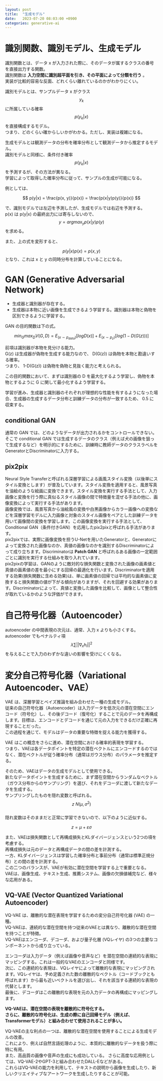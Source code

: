 ```yaml
---
layout: post
title:  "生成モデル"
date:   2023-07-20 08:03:00 +0900
categories: generative-ai
---
```


# 識別関数、識別モデル、生成モデル

識別関数とは、データ x が入力された際に、そのデータが属するクラスの番号を直接出力する関数。  
識別関数は **入力空間に識別超平面を引き、その平面によって分類を行う** 。  
実装が比較的容易な反面、どれくらい離れているのかがわかりにくい。  
  
識別モデルとは、サンプルデータ x がクラス $$y_k$$ に所属している確率 $$p(y_k|x)$$ を直接構成するモデル。  
つまり、どのくらい確からしいかがわかる。ただし、実装は複雑になる。  
  
生成モデルとは観測データの分布を確率分布として観測データから推定するモデル。  
識別モデルと同様に、条件付き確率 $$p(y_k|x)$$ を予測するが、その方法が異なる。  
学習によって取得した確率分布に従って、サンプルの生成が可能になる。

例としては、

$$
p(y|x) = \frac{p(x, y)}{p(x)} = \frac{p(x|y)p(y)}{p(x)}
$$

で、識別モデルでは左辺を予測したが、生成モデルでは右辺を予測する。  
p(x) は p(y|x) の最終出力には寄与しないので、 $$y = argmax_y p(x|y)p(y)$$ を求める。  
  
また、上の式を変形すると、

$$
p(y|x)p(x) = p(x, y)
$$
となり、これは x と y の同時分布を計算していることになる。

# GAN (Generative Adversarial Network)

- 生成器と識別器が存在する。
- 生成器は本物に近い画像を生成できるよう学習する。識別器は本物と偽物を区別できるように学習する。

GAN の目的関数は下の式。

$$
min_G max_D V(G, D) = E_(x∼p_{data})[logD(x)]+E_(x∼p_z)[log(1 - D(G(z)))]
$$

前項は識別器が本物を見分ける能力。  
G(z) は生成器が偽物を生成する能力なので、 D(G(z)) は偽物を本物と勘違いする確率。  
つまり、 1-D(G(z)) は偽物を偽物と見抜く能力と考えられる。  
  
この目的関数において、まずは識別器の D を最大化するよう学習し、偽物を本物とするように G に関して最小化するよう学習する。

学習が進み、生成器と識別器のそれぞれが理想的な性能を有するようになった場合、生成器の生成するデータ分布と訓練データの分布が一致するため、 0.5 に収束する。

## conditional GAN

通常の GAN では、どのようなデータが出力されるかをコントロールできない。  
そこで conditional GAN では生成するデータのクラス（例えば犬の画像を狙って生成するなど）を明示的にするために、訓練時に教師データのクラスラベルをGeneratorとDiscriminatorに入力する。

## pix2pix

Neural Style Transferと呼ばれる深層学習による画風スタイル変換（以後単にスタイル変換とします）が普及しています。スタイル変換を適用すると、風景写真を油絵のような絵画に変換できます。スタイル変換を実行する手法として、入力画像と変換を行う際に真似るスタイル画像の間で特徴量を混ぜる手法の他に、画像変換によって実行する手法があります。  
画像変換では、風景写真から油絵風の変換や白黒画像からカラー画像への変換などを深層学習モデルに入力画像と対象のスタイル画像をペアとした訓練データを用いて画像間の変換を学習します。この画像変換を実行する手法として、Conditional GAN（条件付きGAN）を応用したpix2pixと呼ばれる手法があります。  
pix2pixでは、実際に画像変換を担うU-Netを用いたGeneratorと、Generatorによって変換された画像なのか、真値の画像なのかを識別するDiscriminatorによって成り立ちます。Discriminatorは **Patch GAN** と呼ばれるある画像の一定範囲ごとに識別を実行する仕組みを取り入れています。  
pix2pixの学習は、GANのように敵対的な損失関数と変換された画像の画素値と真値の画素値の差を最小にする回帰の最適化を行います。Discriminatorを適用する効果(損失関数に含める効果)は、単に画素値の回帰では平均的な画素値に変換すると損失関数の値が下がる傾向がありますが、それを回避する効果があります。Discriminatorによって、真値と変換した画像を比較して、画像として整合性が取れているかのような評価ができます。  

# 自己符号化器（Autoencoder）

autoencoder の中間表現の次元は、通常、入力 x よりも小さくする。  
autoencoder でもペナルティ項 $$\lambda \sum ||\nabla_x h_i||^2$$ を与えることで入力のわずかな違いの影響を受けにくくなる。

# 変分自己符号化器（Variational Autoencoder、VAE）

VAE は、深層学習とベイズ推論を組み合わせた一種の生成モデル。  
従来の自己符号化器（Autoencoder）は入力データを低次元の潜在空間にエンコード（符号化）し、その後デコード（復号化）することで元のデータを再構成します。目標は、エンコードとデコードを通じて元の入力をできるだけ正確に再現することだった。  
この過程を通じて、モデルはデータの重要な特徴を捉える能力を獲得する。  
  
VAE はこの概念をさらに進め、潜在空間における確率的表現を学習する。  
つまり、VAEは各データポイントを特定の潜在ベクトルにエンコードするのではなく、潜在ベクトルが従う確率分布（通常はガウス分布）のパラメータを推定する。  

そのため、VAEはデータの生成モデルとして使用できる。  
新たなデータポイントを生成するために、まず潜在空間からランダムなベクトル（ガウス分布からのサンプリング）を選び、それをデコーダに渡して新たなデータを生成する。  
サンプリングしたものを隠れ変数と呼ばれる。 $$z~N(\mu, \sigma^2)$$  
隠れ変数はそのままだと正常に学習できないので、以下のように近似する。  

$$
z = \mu + \varepsilon \sigma
$$

また、VAEは損失関数として再構成損失とKLダイバージェンスという2つの項を考慮する。  
再構成損失は元のデータと再構成データの間の差を計測する。  
一方、KLダイバージェンスは学習した確率分布と事前分布（通常は標準正規分布）との間の差を計測する。  
この二つのバランスが、VAEが有効に潜在空間を学習する上で重要となる。
VAEは、画像生成、テキスト生成、推薦システム、画像の欠損値補完など、様々な応用がある。

## VQ-VAE (Vector Quantized Variational Autoencoder)

VQ-VAE は、離散的な潜在表現を学習するための変分自己符号化器 (VAE) の一種。  
VQ-VAEは、連続的な潜在空間を持つ従来のVAEとは異なり、離散的な潜在空間を持つことが特徴。  
VQ-VAEはエンコーダ、デコーダ、および量子化層 (VQレイヤ) の3つの主要なコンポーネントから成り立っている。  
  
エンコーダは入力データ（例えば画像や音声など）を潜在空間の連続的な表現にマッピングする。これは一般的なVAEのエンコーダと同様です。  
次に、この連続的な表現は、VQレイヤによって離散的な表現にマッピングされます。VQレイヤは、予め定義された数の離散的なベクトル（コードブックとも呼ばれます）から最も近いベクトルを選び出し、それを該当する連続的な表現の代替とします。  
最後に、デコーダはこの離散的な表現を元の入力データの再構成にマッピングします。

**VQ-VAEは、潜在空間の表現を離散的に符号化する。  
さらに、離散的な符号化は、生成の際に自己回帰モデル（例えば、Transformerモデル）と組み合わせて使用されることが多い。**  

VQ-VAEの主な利点の一つは、離散的な潜在空間を使用することによる生成モデルの改善。  
これにより、例えば自然言語処理のように、本質的に離散的なデータを扱う際に特に有用。  
また、高品質の画像や音声の生成にも成功している。
さらに高度な応用例としては、VQ-VAE-2やGPT-3と組み合わせたDALL-Eなどがある。  
これらはVQ-VAEの能力を利用して、テキストの説明から画像を生成したり、新しいクリエイティブなアートワークを生成したりすることが可能。